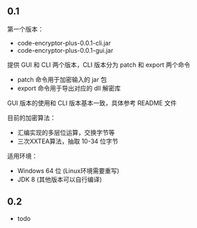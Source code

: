 ## 0.1

第一个版本：
- code-encryptor-plus-0.0.1-cli.jar
- code-encryptor-plus-0.0.1-gui.jar

提供 GUI 和 CLI 两个版本，CLI 版本分为 patch 和 export 两个命令
- patch 命令用于加密输入的 jar 包
- export 命令用于导出对应的 dll 解密库

GUI 版本的使用和 CLI 版本基本一致，具体参考 README 文件

目前的加密算法：
- 汇编实现的多层位运算，交换字节等
- 三次XXTEA算法，抽取 10-34 位字节

适用环境：
- Windows 64 位 (Linux环境需要重写)
- JDK 8 (其他版本可以自行编译)

## 0.2

- todo
